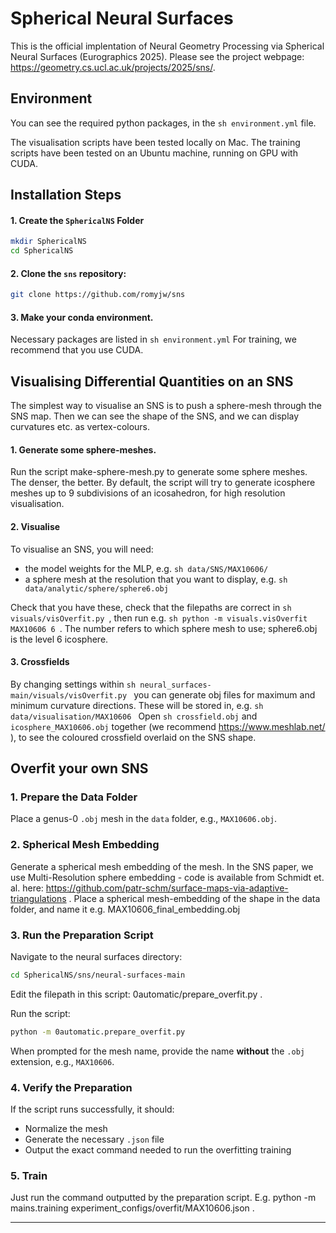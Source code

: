 # Spherical Neural Surfaces

This is the official implentation of Neural Geometry Processing via Spherical Neural Surfaces (Eurographics 2025).
Please see the project webpage: https://geometry.cs.ucl.ac.uk/projects/2025/sns/.

## Environment
You can see the required python packages, in the ```sh environment.yml``` file. 

The visualisation scripts have been tested locally on Mac.
The training scripts have been tested on an Ubuntu machine, running on GPU with CUDA.

## Installation Steps

#### 1. Create the `SphericalNS` Folder
```sh
mkdir SphericalNS
cd SphericalNS
```

#### 2. Clone the `sns` repository:
```sh
git clone https://github.com/romyjw/sns
```
#### 3. Make your conda environment.

Necessary packages are listed in ```sh environment.yml```
For training, we recommend that you use CUDA. 

## Visualising Differential Quantities on an SNS

The simplest way to visualise an SNS is to push a sphere-mesh through the SNS map. Then we can see the shape of the SNS, and we can display curvatures etc. as vertex-colours.

#### 1. Generate some sphere-meshes.
Run the script make-sphere-mesh.py to generate some sphere meshes. The denser, the better. By default, the script will try to generate icosphere meshes up to 9 subdivisions of an icosahedron, for high resolution visualisation.

#### 2. Visualise
To visualise an SNS, you will need:
- the model weights for the MLP, e.g. ```sh data/SNS/MAX10606/ ```
- a sphere mesh at the resolution that you want to display, e.g. ```sh data/analytic/sphere/sphere6.obj ```

Check that you have these, check that the filepaths are correct in ```sh visuals/visOverfit.py ```, then run e.g. ```sh python -m visuals.visOverfit  MAX10606 6 ```. The number refers to which sphere mesh to use; sphere6.obj is the level 6 icosphere.

#### 3. Crossfields
By changing settings within ```sh neural_surfaces-main/visuals/visOverfit.py ``` you can generate obj files for maximum and minimum curvature directions. These will be stored in, e.g. ```sh data/visualisation/MAX10606 ```
Open ```sh crossfield.obj``` and ```icosphere_MAX10606.obj``` together (we recommend https://www.meshlab.net/ ), to see the coloured crossfield overlaid on the SNS shape.

## Overfit your own SNS


### 1. Prepare the Data Folder

Place a genus-0 `.obj` mesh in the `data` folder, e.g., `MAX10606.obj`.

### 2. Spherical Mesh Embedding
Generate a spherical mesh embedding of the mesh. In the SNS paper, we use Multi-Resolution sphere embedding - code is available from Schmidt et. al. here: https://github.com/patr-schm/surface-maps-via-adaptive-triangulations .
Place a spherical mesh-embedding of the shape in the data folder, and name it e.g. MAX10606_final_embedding.obj


### 3. Run the Preparation Script
Navigate to the neural surfaces directory:
```sh
cd SphericalNS/sns/neural-surfaces-main
```
Edit the filepath in this script: 0automatic/prepare_overfit.py .

Run the script:
```sh
python -m 0automatic.prepare_overfit.py
```
When prompted for the mesh name, provide the name **without** the `.obj` extension, e.g., `MAX10606`.

### 4. Verify the Preparation
If the script runs successfully, it should:
- Normalize the mesh
- Generate the necessary `.json` file
- Output the exact command needed to run the overfitting training

### 5. Train

Just run the command outputted by the preparation script. E.g. 
python -m mains.training experiment_configs/overfit/MAX10606.json .

---

